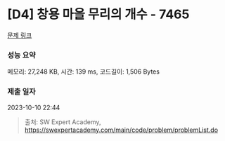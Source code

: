 # [D4] 창용 마을 무리의 개수 - 7465 

[문제 링크](https://swexpertacademy.com/main/code/problem/problemDetail.do?contestProbId=AWngfZVa9XwDFAQU) 

### 성능 요약

메모리: 27,248 KB, 시간: 139 ms, 코드길이: 1,506 Bytes

### 제출 일자

2023-10-10 22:44



> 출처: SW Expert Academy, https://swexpertacademy.com/main/code/problem/problemList.do